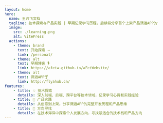 ```yaml
---
layout: home
hero:
  name: 王兴飞文档
  tagline: 技术探索与产品实践 | 早期记录学习历程，后续将分享首个上架产品调酒APP的创作历程
  image:
    src: ./learning.png
    alt: VitePress
  actions:
    - theme: brand
      text: 开始探索 →
      link: /personal/
    - theme: alt
      text: 早期博客 🎙️
      link: https://afeiw.github.io/aFeiWebsite/
    - theme: alt
      text: 调酒APP🍸
      link: http://flyahub.cn/
features:
    - title: 💡 技术探索
      details: 深入前端、后端、跨平台等技术领域，记录学习心得和实践经验
    - title: 🚀 产品实践
      details: 从创意到上架，分享调酒APP的完整开发历程和产品思维
    - title: 🎯 方向寻找
      details: 在技术海洋中探索个人发展方向，寻找最适合的技术栈和产品方向
---
```


<style scoped>
/* 主页按钮样式优化 */
.VPHomeHero .actions .VPButton {
  transition: all 0.3s ease;
  border-radius: 8px;
  font-weight: 600;
  padding: 0.75rem 1.5rem;
}

.VPHomeHero .actions .VPButton.brand {
  background: linear-gradient(135deg, #667eea 0%, #764ba2 100%);
  border: none;
  color: white;
  box-shadow: 0 4px 15px rgba(102, 126, 234, 0.4);
}

.VPHomeHero .actions .VPButton.brand:hover {
  transform: translateY(-2px);
  box-shadow: 0 8px 25px rgba(102, 126, 234, 0.6);
}

.VPHomeHero .actions .VPButton.alt {
  border: 2px solid var(--vp-c-brand);
  color: var(--vp-c-brand);
  background: transparent;
}

.VPHomeHero .actions .VPButton.alt:hover {
  background: var(--vp-c-brand);
  color: white;
  transform: translateY(-2px);
}

@media (max-width: 768px) {
  .VPHomeHero .actions {
    flex-direction: column;
    align-items: center;
  }
}
</style>
 
 


